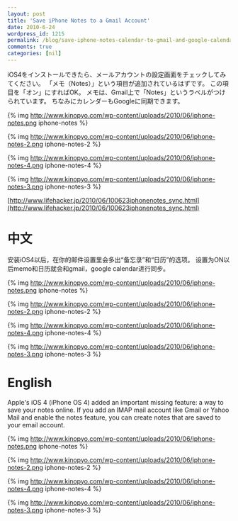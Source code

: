 ```yaml
---
layout: post
title: 'Save iPhone Notes to a Gmail Account'
date: 2010-6-24
wordpress_id: 1215
permalink: /blog/save-iphone-notes-calendar-to-gmail-and-google-calenda
comments: true
categories: [nil]
---
```

iOS4をインストールできたら、メールアカウントの設定画面をチェックしてみてください。
「メモ（Notes）」という項目が追加されているはずです。
この項目を「オン」にすればOK。
メモは、Gmail上で「Notes」というラベルがつけられています。
ちなみにカレンダーもGoogleに同期できます。

{% img http://www.kinopyo.com/wp-content/uploads/2010/06/iphone-notes.png iphone-notes %}

{% img http://www.kinopyo.com/wp-content/uploads/2010/06/iphone-notes-2.png iphone-notes-2 %}


{% img http://www.kinopyo.com/wp-content/uploads/2010/06/iphone-notes-4.png iphone-notes-4 %}

{% img http://www.kinopyo.com/wp-content/uploads/2010/06/iphone-notes-3.png iphone-notes-3 %}

[http://www.lifehacker.jp/2010/06/100623iphonenotes_sync.html](http://www.lifehacker.jp/2010/06/100623iphonenotes_sync.html)

# 中文
安装iOS4以后，在你的邮件设置里会多出“备忘录”和“日历”的选项。
设置为ON以后memo和日历就会和gmail，google calendar进行同步。

{% img http://www.kinopyo.com/wp-content/uploads/2010/06/iphone-notes.png iphone-notes %}

{% img http://www.kinopyo.com/wp-content/uploads/2010/06/iphone-notes-2.png iphone-notes-2 %}


{% img http://www.kinopyo.com/wp-content/uploads/2010/06/iphone-notes-4.png iphone-notes-4 %}

{% img http://www.kinopyo.com/wp-content/uploads/2010/06/iphone-notes-3.png iphone-notes-3 %}

# English

Apple's iOS 4 (iPhone OS 4) added an important missing feature: a way to save your notes online. If you add an IMAP mail account like Gmail or Yahoo Mail and enable the notes feature, you can create notes that are saved to your email account.

{% img http://www.kinopyo.com/wp-content/uploads/2010/06/iphone-notes.png iphone-notes %}

{% img http://www.kinopyo.com/wp-content/uploads/2010/06/iphone-notes-2.png iphone-notes-2 %}


{% img http://www.kinopyo.com/wp-content/uploads/2010/06/iphone-notes-4.png iphone-notes-4 %}

{% img http://www.kinopyo.com/wp-content/uploads/2010/06/iphone-notes-3.png iphone-notes-3 %}
